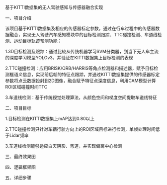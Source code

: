基于KITTI数据集的无人驾驶感知与传感器融合实现

一、项目介绍

该项目基于KITTI数据集及相应的传感器标定参数，通过在行车过程中的传感器数据融合，实现无人驾驶汽车感知模块中的目标检测跟踪、TTC碰撞检测、车道线检测、运动目标轨迹预测功能；

1.3D目标检测及跟踪：通过比较从传统机器学习SVM分类器，到当下无人车主流的深度学习模型YOLOv3，并验证在KITTI数据集上目标检测的表现

2.TTC碰撞检测：应用BRISK/ORB/HARRIS等角点检测器和描述器，赋予目标检测框语义信息，实现前后帧的特征点跟踪，并通过KITTI数据集提供的传感器标定参数将点云数据投射到2D图像，融合赋予特征点深度信息，利用CAM模型计算ROI区域碰撞时间TTC

3.车道线检测：基于传统视觉处理算法，从颜色空间和梯度空间提取车道线特征

二、项目目标

1.目标检测在KITTI数据集上mAP达到0.80以上

2.TTC碰撞检测只针对车辆行驶方向上的ROI区域目标进行检测，单帧处理时间低于Lidar频率

3.车道线检测能够适应白天阴影、弯道，并实现偏离中心检测

三、最终效果图

四、逻辑框架图

五、详细步骤
